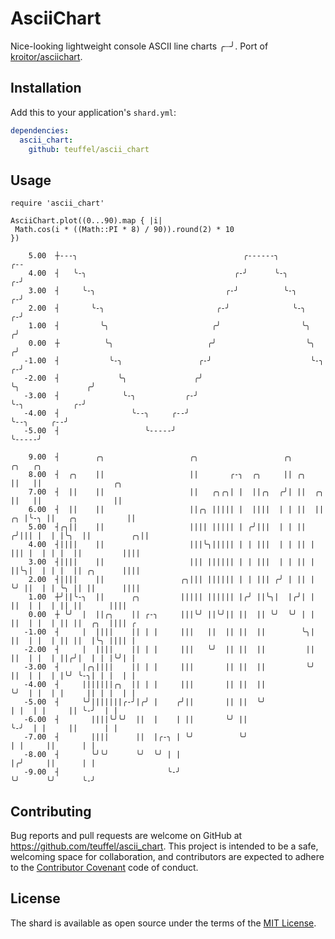 # AsciiChart

Nice-looking lightweight console ASCII line charts ╭┈╯. Port of [kroitor/asciichart](https://github.com/kroitor/asciichart).

## Installation

Add this to your application's `shard.yml`:

```yaml
dependencies:
  ascii_chart:
    github: teuffel/ascii_chart
```

## Usage

```crystal
require 'ascii_chart'

AsciiChart.plot((0...90).map { |i|
 Math.cos(i * ((Math::PI * 8) / 90)).round(2) * 10
})
```


```text
    5.00  ┼---╮                                     ╭------╮                                     ╭--
    4.00  ┤   ╰-╮                                 ╭-╯      ╰-╮                                 ╭-╯  
    3.00  ┤     ╰-╮                             ╭-╯          ╰-╮                             ╭-╯    
    2.00  ┤       ╰-╮                         ╭-╯              ╰-╮                         ╭-╯      
    1.00  ┤         ╰╮                       ╭╯                  ╰╮                       ╭╯        
    0.00  ┼          ╰╮                     ╭╯                    ╰╮                     ╭╯         
   -1.00  ┤           ╰-╮                 ╭-╯                      ╰-╮                 ╭-╯          
   -2.00  ┤             ╰╮               ╭╯                          ╰╮               ╭╯            
   -3.00  ┤              ╰-╮           ╭-╯                            ╰-╮           ╭-╯             
   -4.00  ┤                ╰--╮     ╭--╯                                ╰--╮     ╭--╯               
   -5.00  ┤                   ╰-----╯                                      ╰-----╯                  
```



```text
    9.00  ┤        ╭╮                   ╭╮                   ╭╮          ╭╮   ╭╮
    8.00  ┤  ╭╮    ||                   ||       ╭-╮  ╭╮     || ╭╮       ||   ||                ╭╮
    7.00  ┤  ||    ||                   ||   ╭╮╭╮| |  ||╭╮  ╭╯| ||  ╭╮   ||   ||                ||
    6.00  ┤  ||    ||                   ||╭╮ ||||| |  ||||  | | ||  ||╭╮ |╰-╮ ||   ╭╮           ||
    5.00  ┤╭╮||    ||                   |||| ||||| | ╭╯|||  | | || ╭╯||| |  | |╰╮  ||         ╭╮||
    4.00  ┤||||    ||                   |||╰╮||||| | | |||  | | || | ||| |  | | |  ||         ||||
    3.00  ┤||||    ||                   ||| |||||| | | |||  | | || | ||╰╮|  | | |  || ╭╮      ||||
    2.00  ┤||||    ||                 ╭╮||| |||||| | | ||| ╭╯ | || | ╰╯ ||  | | ╰╮ || ||      ||||
    1.00  ┼╯||╰-╮  ||      ╭╮         ||||| |||||| |╭╯ ||╰╮|  |╭╯| |    ||  | |  | || ||      ||||
    0.00  ┼ ╰╯  |  ||╭╮    || ╭-╮     |||╰╯ ||╰╯|| ||  || ╰╯  ╰╯ | |    ||  | |  | || ||  ╭╮  |||| ╭
   -1.00  ┤     |  ||||    || | |     |||   ||  || ||  ||        ╰╮|    ||  | |  | || ||  |╰╮ |||| |
   -2.00  ┤     |  ||||    || | |     |||   ╰╯  || ||  ||         ||    ||  | |  | ||╭╯|  | | |╰╯| |
   -3.00  ┤     |╭╮||||    || | |     |||       || ||  ||         ╰╯    ||  | |  | |╰╯ ╰-╮| | |  | |
   -4.00  ┤     |||||||╭╮  || | |     |||       || ||  ||               ╰╯  | |  | |     || | |  | |
   -5.00  ┤     ╰╯|||||||╭-╯|╭╯ |    ╭╯||       || ||  ╰╯                   | |  | |     || ╰-╯  | |
   -6.00  ┤       ||||╰╯╰╯  ||  |    | ||       ╰╯ ||                       ╰-╯  | |     ||      | |
   -7.00  ┤       ||||      ||  |╭-╮ | ╰╯          ╰╯                            | |     ||      | |
   -8.00  ┤       ╰╯╰╯      ╰╯  ╰╯ | |                                           |╭╯     ||      | |
   -9.00  ┤                        ╰-╯                                           ╰╯      ╰╯      ╰-╯
```

## Contributing

Bug reports and pull requests are welcome on GitHub at https://github.com/teuffel/ascii_chart. This project is intended to be a safe, welcoming space for collaboration, and contributors are expected to adhere to the [Contributor Covenant](http://contributor-covenant.org) code of conduct.

## License

The shard is available as open source under the terms of the [MIT License](https://opensource.org/licenses/MIT).
